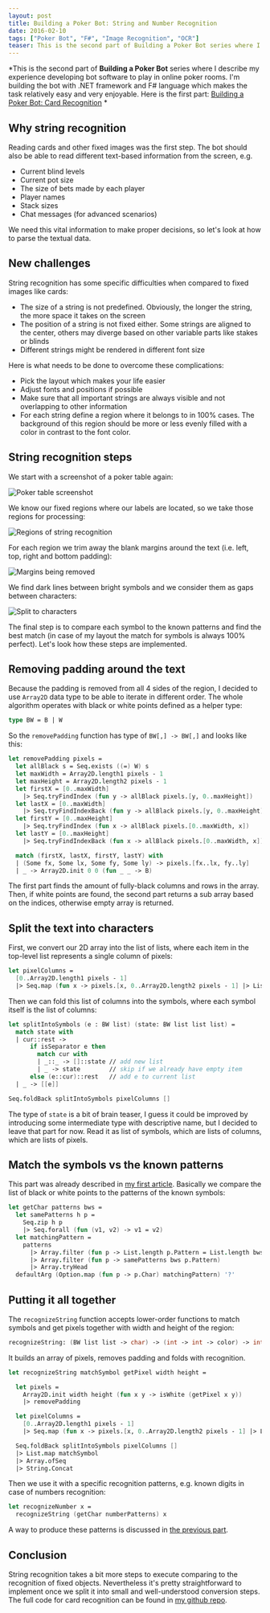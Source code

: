 ```yaml
---
layout: post
title: Building a Poker Bot: String and Number Recognition
date: 2016-02-10
tags: ["Poker Bot", "F#", "Image Recognition", "OCR"]
teaser: This is the second part of Building a Poker Bot series where I describe my experience developing bot software to play in online poker rooms. Reading cards and other fixed images was the first step. The bot should also be able to read different text-based information from the screen.
---
```


*This is the second part of **Building a Poker Bot** series where I describe my experience developing bot software 
to play in online poker rooms. I'm building the bot with .NET framework and F# language which makes the task relatively 
easy and very enjoyable. Here is the first part:
[Building a Poker Bot: Card Recognition](https://mikhail.io/2016/02/building-a-poker-bot-card-recognition/)
*

Why string recognition
----------------------

Reading cards and other fixed images was the first step. The bot should also
be able to read different text-based information from the screen, e.g.

- Current blind levels
- Current pot size
- The size of bets made by each player
- Player names
- Stack sizes
- Chat messages (for advanced scenarios)

We need this vital information to make proper decisions, so let's look at
how to parse the textual data.

New challenges
--------------

String recognition has some specific difficulties when compared to fixed
images like cards:

- The size of a string is not predefined. Obviously, the longer the string, the
more space it takes on the screen
- The position of a string is not fixed either. Some strings are aligned to
the center, others may diverge based on other variable parts like stakes or blinds
- Different strings might be rendered in different font size

Here is what needs to be done to overcome these complications:

- Pick the layout which makes your life easier 
- Adjust fonts and positions if possible 
- Make sure that all important strings are always visible and not overlapping to other information
- For each string define a region where it belongs to in 100% cases. The background
of this region should be more or less evenly filled with a color in contrast to the font color.

String recognition steps
------------------------

We start with a screenshot of a poker table again:

![Poker table screenshot](/table.png)

We know our fixed regions where our labels are located, so we take those
regions for processing:

![Regions of string recognition](/regions.png)

For each region we trim away the blank margins around the text (i.e. left,
top, right and bottom padding):

![Margins being removed](/nomargin.png)

We find dark lines between bright symbols and we consider them as gaps
between characters:

![Split to characters](/splitchars.png)

The final step is to compare each symbol to the known patterns and find the best
match (in case of my layout the match for symbols is always 100% perfect). Let's 
look how these steps are implemented.

Removing padding around the text
--------------------------------

Because the padding is removed from all 4 sides of the region, I decided to use
`Array2D` data type to be able to iterate in different order. The whole algorithm operates
with black or white points defined as a helper type:

``` fsharp
type BW = B | W
```

So the `removePadding` function has type of `BW[,] -> BW[,]` and looks
like this:

``` fsharp
let removePadding pixels =
  let allBlack s = Seq.exists ((=) W) s
  let maxWidth = Array2D.length1 pixels - 1
  let maxHeight = Array2D.length2 pixels - 1
  let firstX = [0..maxWidth] 
    |> Seq.tryFindIndex (fun y -> allBlack pixels.[y, 0..maxHeight])
  let lastX = [0..maxWidth] 
    |> Seq.tryFindIndexBack (fun y -> allBlack pixels.[y, 0..maxHeight])
  let firstY = [0..maxHeight] 
    |> Seq.tryFindIndex (fun x -> allBlack pixels.[0..maxWidth, x])
  let lastY = [0..maxHeight] 
    |> Seq.tryFindIndexBack (fun x -> allBlack pixels.[0..maxWidth, x])

  match (firstX, lastX, firstY, lastY) with
  | (Some fx, Some lx, Some fy, Some ly) -> pixels.[fx..lx, fy..ly]
  | _ -> Array2D.init 0 0 (fun _ _ -> B)
```

The first part finds the amount of fully-black columns and rows in the array.
Then, if white points are found, the second part returns a sub array based on
the indices, otherwise empty array is returned.

Split the text into characters
------------------------------

First, we convert our 2D array into the list of lists, where each item in the
top-level list represents a single column of pixels:

``` fsharp
let pixelColumns =
  [0..Array2D.length1 pixels - 1] 
  |> Seq.map (fun x -> pixels.[x, 0..Array2D.length2 pixels - 1] |> List.ofArray)
```

Then we can fold this list of columns into the symbols, where each symbol itself
is the list of columns:

``` fsharp
let splitIntoSymbols (e : BW list) (state: BW list list list) = 
  match state with
  | cur::rest ->
      if isSeparator e then
        match cur with
        | _::_ -> []::state // add new list
        | _ -> state        // skip if we already have empty item
      else (e::cur)::rest   // add e to current list
  | _ -> [[e]]

Seq.foldBack splitIntoSymbols pixelColumns []
```

The type of `state` is a bit of brain teaser, I guess it could be improved
by introducing some intermediate type with descriptive name, but I decided
to leave that part for now. Read it as list of symbols, which are lists of
columns, which are lists of pixels.

Match the symbols vs the known patterns
-----------------------------------

This part was already described in [my first article](https://mikhail.io/2016/02/building-a-poker-bot-card-recognition/).
Basically we compare the list of black or white points to the patterns of
the known symbols:

``` fsharp
let getChar patterns bws =
  let samePatterns h p =
    Seq.zip h p
    |> Seq.forall (fun (v1, v2) -> v1 = v2)
  let matchingPattern = 
    patterns 
      |> Array.filter (fun p -> List.length p.Pattern = List.length bws)
      |> Array.filter (fun p -> samePatterns bws p.Pattern)
      |> Array.tryHead
  defaultArg (Option.map (fun p -> p.Char) matchingPattern) '?'
```

Putting it all together
-----------------------

The `recognizeString` function accepts lower-order functions to match 
symbols and get pixels together with width and height of the region:

``` fsharp
recognizeString: (BW list list -> char) -> (int -> int -> color) -> int -> int -> string
```

It builds an array of pixels, removes padding and folds with recognition.

``` fsharp
let recognizeString matchSymbol getPixel width height =

  let pixels = 
    Array2D.init width height (fun x y -> isWhite (getPixel x y))
    |> removePadding

  let pixelColumns =
    [0..Array2D.length1 pixels - 1] 
    |> Seq.map (fun x -> pixels.[x, 0..Array2D.length2 pixels - 1] |> List.ofArray)      

  Seq.foldBack splitIntoSymbols pixelColumns []
  |> List.map matchSymbol
  |> Array.ofSeq
  |> String.Concat
```

Then we use it with a specific recognition patterns, e.g. known digits in case
of numbers recognition:

``` fsharp
let recognizeNumber x =
  recognizeString (getChar numberPatterns) x
```

A way to produce these patterns is discussed in [the previous part](https://mikhail.io/2016/02/building-a-poker-bot-card-recognition/).

Conclusion
----------

String recognition takes a bit more steps to execute comparing to the recognition
of fixed objects. Nevertheless it's pretty straightforward to implement once
we split it into small and well-understood conversion steps. The full code 
for card recognition can be found in [my github repo](https://github.com/mikhailshilkov/mikhailio-samples/blob/master/StringRecognition.fs).
